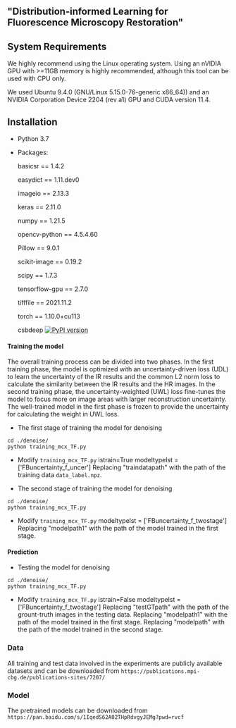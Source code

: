 ## "Distribution-informed Learning for Fluorescence Microscopy Restoration"

## System Requirements

We highly recommend using the Linux operating system. Using an nVIDIA GPU with >=11GB memory is highly recommended, although this tool can be used with CPU only.

We used Ubuntu 9.4.0 (GNU/Linux 5.15.0-76-generic x86_64)) and an NVIDIA Corporation Device 2204 (rev a1) GPU and CUDA version 11.4.


## Installation
* Python 3.7
* Packages:
  
  basicsr          ==          1.4.2

  easydict         ==          1.11.dev0

  imageio          ==          2.13.3

  keras            ==          2.11.0

  numpy            ==          1.21.5

  opencv-python    ==          4.5.4.60

  Pillow           ==          9.0.1

  scikit-image     ==          0.19.2

  scipy            ==          1.7.3

  tensorflow-gpu   ==          2.7.0

  tifffile         ==          2021.11.2

  torch            ==          1.10.0+cu113
  
  csbdeep [![PyPI version](https://badge.fury.io/py/csbdeep.svg)](https://pypi.org/project/csbdeep)


#### Training the model

  The overall training process can be divided into two phases. In the first training phase, the model is optimized with an uncertainty-driven loss (UDL) to learn the uncertainty of the IR results and the common L2 norm loss to calculate the similarity between the IR results and the HR images. In the second training phase, the uncertainty-weighted (UWL) loss fine-tunes the model to focus more on image areas with larger reconstruction uncertainty. The well-trained model in the first phase is frozen to provide the uncertainty for calculating the weight in UWL loss.

- The first stage of training the model for denoising

```
cd ./denoise/
python training_mcx_TF.py
```
* Modify `training_mcx_TF.py` 
  istrain=True
  modeltypelst = ['FBuncertainty_f_uncer']
Replacing "traindatapath" with the path of the training data `data_label.npz`.

- The second stage of training the model for denoising

```
cd ./denoise/
python training_mcx_TF.py
```
* Modify `training_mcx_TF.py` 
  modeltypelst = ['FBuncertainty_f_twostage']
Replacing "modelpath1" with the path of the model trained in the first stage. 


#### Prediction

- Testing the model for denoising

```
cd ./denoise/
python training_mcx_TF.py
```
* Modify `training_mcx_TF.py` 
  istrain=False
  modeltypelst = ['FBuncertainty_f_twostage']
Replacing "testGTpath" with the path of the grount-truth images in the testing data.
Replacing "modelpath1" with the path of the model trained in the first stage. 
Replacing "modelpath" with the path of the model trained in the second stage.


### Data
All training and test data involved in the experiments are publicly available datasets and can be downloaded from `https://publications.mpi-cbg.de/publications-sites/7207/`

### Model
The pretrained models can be downloaded from `https://pan.baidu.com/s/1IqedS62A02THpRdvgyJEMg?pwd=rvcf`
